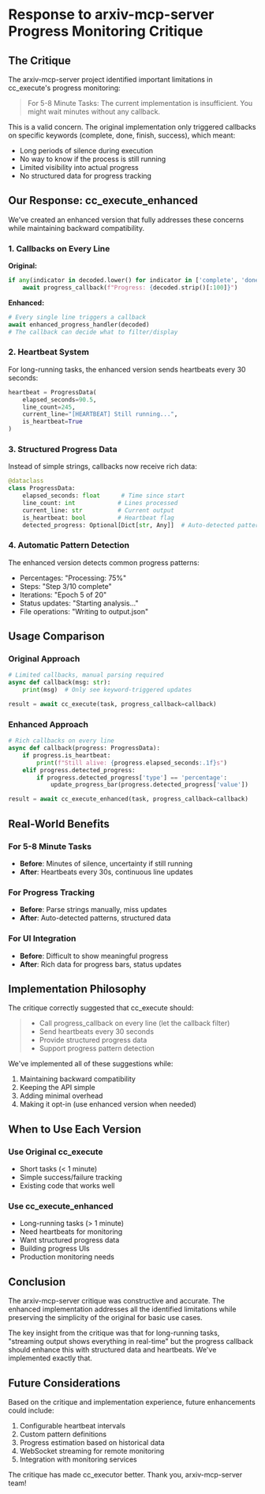 # Response to arxiv-mcp-server Progress Monitoring Critique

## The Critique

The arxiv-mcp-server project identified important limitations in cc_execute's progress monitoring:

> For 5-8 Minute Tasks: The current implementation is insufficient. You might wait minutes without any callback.

This is a valid concern. The original implementation only triggered callbacks on specific keywords (complete, done, finish, success), which meant:
- Long periods of silence during execution
- No way to know if the process is still running
- Limited visibility into actual progress
- No structured data for progress tracking

## Our Response: cc_execute_enhanced

We've created an enhanced version that fully addresses these concerns while maintaining backward compatibility.

### 1. Callbacks on Every Line

**Original:**
```python
if any(indicator in decoded.lower() for indicator in ['complete', 'done', 'finish', 'success']):
    await progress_callback(f"Progress: {decoded.strip()[:100]}")
```

**Enhanced:**
```python
# Every single line triggers a callback
await enhanced_progress_handler(decoded)
# The callback can decide what to filter/display
```

### 2. Heartbeat System

For long-running tasks, the enhanced version sends heartbeats every 30 seconds:
```python
heartbeat = ProgressData(
    elapsed_seconds=90.5,
    line_count=245,
    current_line="[HEARTBEAT] Still running...",
    is_heartbeat=True
)
```

### 3. Structured Progress Data

Instead of simple strings, callbacks now receive rich data:
```python
@dataclass
class ProgressData:
    elapsed_seconds: float      # Time since start
    line_count: int            # Lines processed
    current_line: str          # Current output
    is_heartbeat: bool         # Heartbeat flag
    detected_progress: Optional[Dict[str, Any]]  # Auto-detected patterns
```

### 4. Automatic Pattern Detection

The enhanced version detects common progress patterns:
- Percentages: "Processing: 75%"
- Steps: "Step 3/10 complete"
- Iterations: "Epoch 5 of 20"
- Status updates: "Starting analysis..."
- File operations: "Writing to output.json"

## Usage Comparison

### Original Approach
```python
# Limited callbacks, manual parsing required
async def callback(msg: str):
    print(msg)  # Only see keyword-triggered updates

result = await cc_execute(task, progress_callback=callback)
```

### Enhanced Approach
```python
# Rich callbacks on every line
async def callback(progress: ProgressData):
    if progress.is_heartbeat:
        print(f"Still alive: {progress.elapsed_seconds:.1f}s")
    elif progress.detected_progress:
        if progress.detected_progress['type'] == 'percentage':
            update_progress_bar(progress.detected_progress['value'])

result = await cc_execute_enhanced(task, progress_callback=callback)
```

## Real-World Benefits

### For 5-8 Minute Tasks
- **Before**: Minutes of silence, uncertainty if still running
- **After**: Heartbeats every 30s, continuous line updates

### For Progress Tracking
- **Before**: Parse strings manually, miss updates
- **After**: Auto-detected patterns, structured data

### For UI Integration
- **Before**: Difficult to show meaningful progress
- **After**: Rich data for progress bars, status updates

## Implementation Philosophy

The critique correctly suggested that cc_execute should:
> - Call progress_callback on every line (let the callback filter)
> - Send heartbeats every 30 seconds
> - Provide structured progress data
> - Support progress pattern detection

We've implemented all of these suggestions while:
1. Maintaining backward compatibility
2. Keeping the API simple
3. Adding minimal overhead
4. Making it opt-in (use enhanced version when needed)

## When to Use Each Version

### Use Original cc_execute
- Short tasks (< 1 minute)
- Simple success/failure tracking
- Existing code that works well

### Use cc_execute_enhanced
- Long-running tasks (> 1 minute)
- Need heartbeats for monitoring
- Want structured progress data
- Building progress UIs
- Production monitoring needs

## Conclusion

The arxiv-mcp-server critique was constructive and accurate. The enhanced implementation addresses all the identified limitations while preserving the simplicity of the original for basic use cases.

The key insight from the critique was that for long-running tasks, "streaming output shows everything in real-time" but the progress callback should enhance this with structured data and heartbeats. We've implemented exactly that.

## Future Considerations

Based on the critique and implementation experience, future enhancements could include:
1. Configurable heartbeat intervals
2. Custom pattern definitions
3. Progress estimation based on historical data
4. WebSocket streaming for remote monitoring
5. Integration with monitoring services

The critique has made cc_executor better. Thank you, arxiv-mcp-server team!